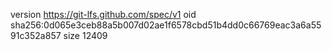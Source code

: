 version https://git-lfs.github.com/spec/v1
oid sha256:0d065e3ceb88a5b007d02ae1f6578cbd51b4dd0c66769eac3a6a5591c352a857
size 12409
